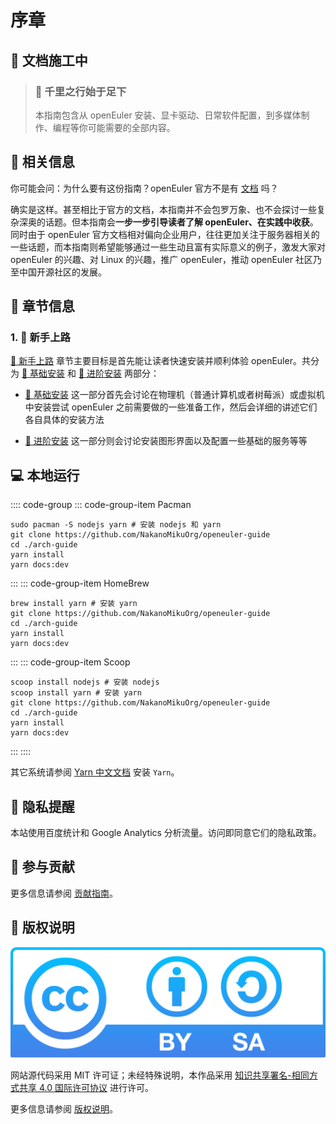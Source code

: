 # 序章

## 🚧 文档施工中

> ### 🎐 千里之行始于足下
>
> 本指南包含从 openEuler 安装、显卡驱动、日常软件配置，到多媒体制作、编程等你可能需要的全部内容。

## 📕 相关信息

你可能会问：为什么要有这份指南？openEuler 官方不是有 [文档](https://docs.openeuler.org/zh/) 吗？

确实是这样。甚至相比于官方的文档，本指南并不会包罗万象、也不会探讨一些复杂深奥的话题。但本指南会**一步一步引导读者了解 openEuler、在实践中收获**。同时由于 openEuler 官方文档相对偏向企业用户，往往更加关注于服务器相关的一些话题，而本指南则希望能够通过一些生动且富有实际意义的例子，激发大家对 openEuler 的兴趣、对 Linux 的兴趣，推广 openEuler，推动 openEuler 社区乃至中国开源社区的发展。

## 📑 章节信息

### 1. 🌱 新手上路

[🌱 新手上路]() 章节主要目标是首先能让读者快速安装并顺利体验 openEuler。共分为 [💾 基础安装]() 和 [🔩 进阶安装]() 两部分：

- [💾 基础安装]() 这一部分首先会讨论在物理机（普通计算机或者树莓派）或虚拟机中安装尝试 openEuler 之前需要做的一些准备工作，然后会详细的讲述它们各自具体的安装方法

- [🔩 进阶安装]() 这一部分则会讨论安装图形界面以及配置一些基础的服务等等

## 💻 本地运行

:::: code-group
::: code-group-item Pacman

```bash{4-5}
sudo pacman -S nodejs yarn # 安装 nodejs 和 yarn
git clone https://github.com/NakanoMikuOrg/openeuler-guide
cd ./arch-guide
yarn install
yarn docs:dev
```

:::
::: code-group-item HomeBrew

```zsh{4-5}
brew install yarn # 安装 yarn
git clone https://github.com/NakanoMikuOrg/openeuler-guide
cd ./arch-guide
yarn install
yarn docs:dev
```

:::
::: code-group-item Scoop

```bat{5-6}
scoop install nodejs # 安装 nodejs
scoop install yarn # 安装 yarn
git clone https://github.com/NakanoMikuOrg/openeuler-guide
cd ./arch-guide
yarn install
yarn docs:dev
```

:::
::::

其它系统请参阅 [Yarn 中文文档](https://yarn.bootcss.com/docs/install/) 安装 `Yarn`。

## 🔔 隐私提醒

本站使用百度统计和 Google Analytics 分析流量。访问即同意它们的隐私政策。

## 🌱 参与贡献

更多信息请参阅 [贡献指南](/postscript/contribute.md)。

## 🎋 版权说明

[![by-sa](./static/svg/by-sa.svg)](https://creativecommons.org/licenses/by-sa/4.0/deed.zh)

网站源代码采用 MIT 许可证；未经特殊说明，本作品采用 [知识共享署名-相同方式共享 4.0 国际许可协议](https://creativecommons.org/licenses/by-sa/4.0/deed.zh) 进行许可。

更多信息请参阅 [版权说明](/postscript/copyright.md)。
